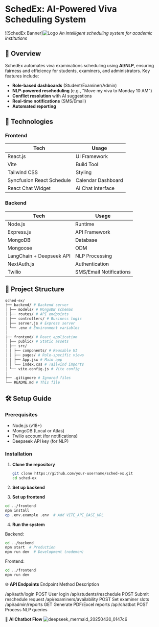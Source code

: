 # SchedEx: AI-Powered Viva Scheduling System

![SchedEx Banner]![Logo](https://github.com/user-attachments/assets/5b2d2c62-de87-487b-b7f4-deb2bb2d5b7a)
*An intelligent scheduling system for academic institutions*

## 🚀 Overview
SchedEx automates viva examinations scheduling using **AI/NLP**, ensuring fairness and efficiency for students, examiners, and administrators. Key features include:
- **Role-based dashboards** (Student/Examiner/Admin)  
- **NLP-powered rescheduling** (e.g., "Move my viva to Monday 10 AM")  
- **Conflict resolution** with AI suggestions  
- **Real-time notifications** (SMS/Email)  
- **Automated reporting**


## 🔧 Technologies
### Frontend
| Tech | Usage |
|------|-------|
| React.js | UI Framework |
| Vite | Build Tool |
| Tailwind CSS | Styling |
| Syncfusion React Schedule | Calendar Dashboard |
| React Chat Widget | AI Chat Interface |

### Backend
| Tech | Usage |
|------|-------|
| Node.js | Runtime |
| Express.js | API Framework |
| MongoDB | Database |
| Mongoose | ODM |
| LangChain + Deepseek API | NLP Processing |
| NextAuth.js | Authentication |
| Twilio | SMS/Email Notifications |

## 📂 Project Structure
```bash
sched-ex/
├── backend/ # Backend server
│ ├── models/ # MongoDB schemas
│ ├── routes/ # API endpoints
│ ├── controllers/ # Business logic
│ ├── server.js # Express server
│ └── .env # Environment variables
│
├── frontend/ # React application
│ ├── public/ # Static assets
│ ├── src/
│ │ ├── components/ # Reusable UI
│ │ ├── pages/ # Role-specific views
│ │ ├── App.jsx # Main app
│ │ └── index.css # Tailwind imports
│ └── vite.config.js # Vite config
│
├── .gitignore # Ignored files
└── README.md # This file
```


## 🛠️ Setup Guide
### Prerequisites
- Node.js (v18+)
- MongoDB (Local or Atlas)
- Twilio account (for notifications)
- Deepseek API key (for NLP)

### Installation
1. **Clone the repository**
   ```bash
   git clone https://github.com/your-username/sched-ex.git
   cd sched-ex
   ```
2. **Set up backend**

3. **Set up frontend**
  ```bash
  cd ../frontend
  npm install
  cp .env.example .env  # Add VITE_API_BASE_URL
  ```
4. **Run the system**

Backend:
```bash
cd ../backend
npm start  # Production
npm run dev  # Development (nodemon)
```

Frontend:
```bash
cd ../frontend
npm run dev
```
🌐 **API Endpoints**
Endpoint	Method	Description

/api/auth/login	POST	User login
/api/students/reschedule	POST	Submit reschedule request
/api/examiners/availability	POST	Set examiner slots
/api/admin/reports	GET	Generate PDF/Excel reports
/api/chatbot	POST	Process NLP queries

🤖 **AI Chatbot Flow**
![deepseek_mermaid_20250430_0147c6](https://github.com/user-attachments/assets/448a55e0-e9db-424d-98a1-f4b5e2de1393)



